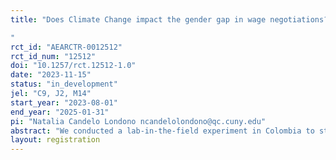 ```yaml
---
title: "Does Climate Change impact the gender gap in wage negotiations?
"
rct_id: "AEARCTR-0012512"
rct_id_num: "12512"
doi: "10.1257/rct.12512-1.0"
date: "2023-11-15"
status: "in_development"
jel: "C9, J2, M14"
start_year: "2023-08-01"
end_year: "2025-01-31"
pi: "Natalia Candelo Londono ncandelolondono@qc.cuny.edu"
abstract: "We conducted a lab-in-the-field experiment in Colombia to study how climate change may influence gender differences in the negotiation of wages.  Workers negotiate their wages before working on a real-effort task. We introduce climate change by taking advantage of the presence of El Nino from 2023 to 2025, which harms agriculture in the Altiplano region of Los Andes, Colombia. In addition, we vary the degree of employability in the area: workers negotiate wages during high and low seasons for tourism (employability). We introduce two negotiation treatments by varying who offers the initial wage offer, the worker (forced negotiation) or the employer (choice negotiation). We examine how introducing different types of negotiation and using the negative impacts of El Nino affect the gender gap and workers’ productivity and its changes over different times of employability."
layout: registration
---
```


